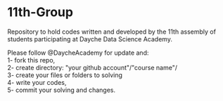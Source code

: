 # 11th-Group
Repository to hold codes written and developed by the 11th assembly of students participating at Dayche Data Science Academy.

Please follow @DaycheAcademy for update and: <br />
1- fork this repo, <br />
2- create directory: "your github account"/"course name"/ <br />
3- create your files or folders to solving <br />
4- write your codes, <br />
5- commit your solving and changes. <br />

